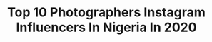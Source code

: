 ---
title: Top 10 Photographers Instagram Influencers In Nigeria In 2020
description: >-
  Find top photographers Instagram influencers in Nigeria in 2020. Most popular hashtags: #fashion #portrait #beauty #photooftheday.
platform: Instagram
profiles:
  - username: "colormanola"
    fullname: >-
      𝕆𝕝𝕒 𝕊𝕡𝕖𝕔𝕥𝕖𝕣
    location: "Nigeria"
    followers: 5995
    engagement: 1572
    commentsToLikes: 0.111971
    avatar: "https://scontent-lga3-1.cdninstagram.com/v/t51.2885-19/s320x320/90673620_566865354179107_7901393915033419776_n.jpg?_nc_ht=scontent-lga3-1.cdninstagram.com&_nc_ohc=ZD9LHKeUOsAAX81rdtI&oh=4dd4f8ff75ddb5085dfacbb39d064a51&oe=5EB99105"
    verified: false
    hashtags: "#staysafe, #stayhealthy, #repost, #dubai"
  - username: "visualsbyuche"
    fullname: >-
      Uche Odoh
    location: "Nigeria"
    followers: 32636
    engagement: 348
    commentsToLikes: 0.069976
    avatar: "https://scontent-lhr8-1.cdninstagram.com/v/t51.2885-19/s320x320/73456015_720484535115437_3419639882899783680_n.jpg?_nc_ht=scontent-lhr8-1.cdninstagram.com&_nc_ohc=YgG9-FjwEEwAX_DYoq-&oh=b28abb78044eae1ea672869a985405b3&oe=5EBABBCD"
    verified: true
    hashtags: "#nigeriasnewtribe, #lagos, #tfaa2019, #amvca7"
  - username: "kimilokan"
    fullname: >-
      F  B  I
    location: "Nigeria"
    followers: 42460
    engagement: 371
    commentsToLikes: 0.047050
    avatar: "https://scontent-lhr8-1.cdninstagram.com/v/t51.2885-19/s320x320/81872907_1070090823333044_3352697534781849600_n.jpg?_nc_ht=scontent-lhr8-1.cdninstagram.com&_nc_ohc=a6z5uroqqfAAX_y9bVD&oh=72a01f5e205e4d3fbc29dcc6f8e9eb2d&oe=5EB9384F"
    verified: false
    hashtags: "#beauty, #orange, #blackandwhite, #lifestyle"
  - username: "tolanialli"
    fullname: >-
      Tolani Alli
    location: "Nigeria"
    followers: 37250
    engagement: 277
    commentsToLikes: 0.025595
    avatar: "https://scontent-amt2-1.cdninstagram.com/v/t51.2885-19/s320x320/83008526_157315579029549_1019296619532648448_n.jpg?_nc_ht=scontent-amt2-1.cdninstagram.com&_nc_ohc=cJNiTHRsw6IAX_CBrG9&oh=1509caca9d325c93ca85f64d1bf34f5a&oe=5EB91B0D"
    verified: true
    hashtags: "#tolanialli, #womeninpresidency, #flattenthecurve, #change"
  - username: "andikan_"
    fullname: >-
      
    location: "Nigeria"
    followers: 7531
    engagement: 818
    commentsToLikes: 0.065498
    avatar: "https://scontent-ams4-1.cdninstagram.com/v/t51.2885-19/s320x320/78829111_2212523062382369_6445638453978726400_n.jpg?_nc_ht=scontent-ams4-1.cdninstagram.com&_nc_ohc=jzI6Y8SuKfMAX9_KRwm&oh=0020d13b19a56caab97a214ae3435620&oe=5EA830B4"
    verified: false
    hashtags: "#lagos, #stayhealthy, #pictureperfect, #photography"
  - username: "podimagery"
    fullname: >-
      ONLY ONE POD
    location: "Nigeria"
    followers: 5904
    engagement: 814
    commentsToLikes: 0.070668
    avatar: "https://scontent-lhr8-1.cdninstagram.com/v/t51.2885-19/s320x320/91959604_901952326922059_85563213189480448_n.jpg?_nc_ht=scontent-lhr8-1.cdninstagram.com&_nc_ohc=KFDn0xrJOykAX9DVF3T&oh=d72807f39fff716015cabee496e5362d&oe=5EAF5D30"
    verified: false
    hashtags: "#abujaphotographer, #creative, #sale, #tops"
  - username: "yomi.visuals"
    fullname: >-
      FINE BOY PHOTOGRAPHER😎🇳🇬
    location: "Nigeria"
    followers: 4106
    engagement: 975
    commentsToLikes: 0.116304
    avatar: "https://scontent-lht6-1.cdninstagram.com/v/t51.2885-19/s320x320/68765669_383749705620846_6645642260476067840_n.jpg?_nc_ht=scontent-lht6-1.cdninstagram.com&_nc_ohc=57SyWaFXrxsAX8eDLqp&oh=845ba9f26ee2f2aebec36346c093e16f&oe=5EDAD480"
    verified: false
    hashtags: "#lagosphotographer, #celebrityphotographer, #wednesday, #portrait"
  - username: "photodean_"
    fullname: >-
      T H E D E A N O F A F R I C A📍
    location: "Nigeria"
    followers: 2734
    engagement: 1478
    commentsToLikes: 0.083568
    avatar: "https://scontent-lht6-1.cdninstagram.com/v/t51.2885-19/s320x320/87230043_130781754978547_4929737353242607616_n.jpg?_nc_ht=scontent-lht6-1.cdninstagram.com&_nc_ohc=10ILb2UEBm0AX9vkJMm&oh=a10b488299457c7970a713d64f46da4a&oe=5EB9FC12"
    verified: false
    hashtags: "#explorepage, #photography, #dean, #icaptureretouchchallnge"
  - username: "j_blackphotography"
    fullname: >-
      Olakunle
    location: "Nigeria"
    followers: 3944
    engagement: 1116
    commentsToLikes: 0.058298
    avatar: "https://scontent-lht6-1.cdninstagram.com/v/t51.2885-19/s320x320/71921769_480505186146483_2530794060235407360_n.jpg?_nc_ht=scontent-lht6-1.cdninstagram.com&_nc_ohc=mUAKFWyshuoAX_3FQQc&oh=38c1b9aed80086622edf0a152f59310f&oe=5EB9E939"
    verified: false
    hashtags: "#campussnap, #bridalphotoshoot, #nioktxspcom, #jblackheadshots"
  - username: "chukaenyioma"
    fullname: >-
      Chuka Enyioma
    location: "Nigeria"
    followers: 3198
    engagement: 1306
    commentsToLikes: 0.050878
    avatar: "https://scontent-ams4-1.cdninstagram.com/v/t51.2885-19/s320x320/77223467_2507155069555820_1278222670046953472_n.jpg?_nc_ht=scontent-ams4-1.cdninstagram.com&_nc_ohc=L844ZB-4BTIAX8hRmit&oh=31de862371bc7596ebe9ca15da208231&oe=5EDEE20D"
    verified: false
    hashtags: "#moody, #portraitphotography, #sunshineinabottle, #filmedits"
---